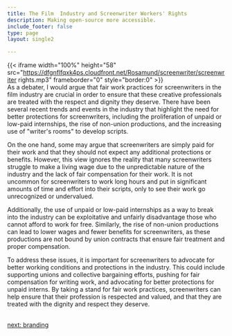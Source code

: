 ```yaml
---
title: The Film  Industry and Screenwriter Workers' Rights
description: Making open-source more accessible.
include_footer: false
type: page
layout: single2

---
```



{{< iframe width="100%" height="58" src="https://dfgnflfqxk4ps.cloudfront.net/Rosamund/screenwriter/screenwriter rights.mp3" frameborder="0" style="border:0" >}}<br>
As a debater, I would argue that fair work practices for screenwriters in the film industry are crucial in order to ensure that these creative professionals are treated with the respect and dignity they deserve. There have been several recent trends and events in the industry that highlight the need for better protections for screenwriters, including the proliferation of unpaid or low-paid internships, the rise of non-union productions, and the increasing use of "writer's rooms" to develop scripts.

On the one hand, some may argue that screenwriters are simply paid for their work and that they should not expect any additional protections or benefits. However, this view ignores the reality that many screenwriters struggle to make a living wage due to the unpredictable nature of the industry and the lack of fair compensation for their work. It is not uncommon for screenwriters to work long hours and put in significant amounts of time and effort into their scripts, only to see their work go unrecognized or undervalued.

Additionally, the use of unpaid or low-paid internships as a way to break into the industry can be exploitative and unfairly disadvantage those who cannot afford to work for free. Similarly, the rise of non-union productions can lead to lower wages and fewer benefits for screenwriters, as these productions are not bound by union contracts that ensure fair treatment and proper compensation.

To address these issues, it is important for screenwriters to advocate for better working conditions and protections in the industry. This could include supporting unions and collective bargaining efforts, pushing for fair compensation for writing work, and advocating for better protections for unpaid interns. By taking a stand for fair work practices, screenwriters can help ensure that their profession is respected and valued, and that they are treated with the dignity and respect they deserve.

<br>
<a href="https://workdojos.com/screenwriter/branding">next: branding</a>
</p>